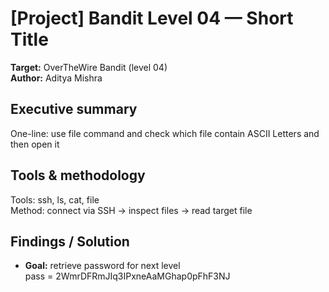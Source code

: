 # [Project] Bandit Level 04 — Short Title
**Target:** OverTheWire Bandit (level 04)  
**Author:** Aditya Mishra

## Executive summary
One-line: use file command and check which file contain ASCII Letters and then open it

## Tools & methodology
Tools: ssh, ls, cat, file  
Method: connect via SSH → inspect files → read target file

## Findings / Solution
- **Goal:** retrieve password for next level  
 pass = 2WmrDFRmJIq3IPxneAaMGhap0pFhF3NJ